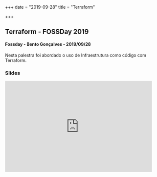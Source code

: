 +++
date = "2019-09-28"
title = "Terraform"

+++

## Terraform - FOSSDay 2019
#### Fossday - Bento Gonçalves - 2019/09/28

Nesta palestra foi abordado o uso de Infraestrutura como código com Terraform.

### Slides

<iframe src="https://docs.google.com/presentation/d/1jBnlMO_hrv9ffRs6RQL08Z1zIPDs9OYAAU577D6RbNQ/embed?start=false&loop=false&delayms=3000" frameborder="0" width="480" height="299" allowfullscreen="true" mozallowfullscreen="true" webkitallowfullscreen="true"></iframe>

